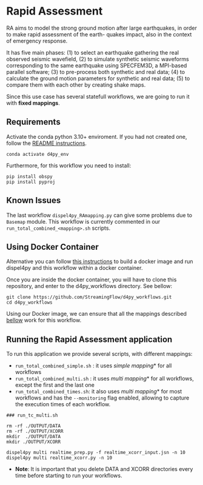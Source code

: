 # Rapid Assessment

RA aims to model the strong ground motion after large earthquakes, in order to make rapid assessment of the earth- quakes impact, also in the context of emergency response.

It has five main phases: (1) to select an earthquake gathering the real observed seismic wavefield, (2) to simulate synthetic seismic waveforms corresponding to the same earthquake using SPECFEM3D, a MPI-based parallel software; (3) to pre-process both synthetic and real data; (4) to calculate the ground motion parameters for synthetic and real data; (5) to compare them with each other by creating shake maps.

Since this use case has several statefull workflows, we are going to run it with **fixed mappings**. 

## Requirements

Activate the conda python 3.10+ enviroment. If you had not created one, follow the [README instructions](https://github.com/StreamingFlow/d4py/tree/main).

```
conda activate d4py_env
```

Furthermore, for this workflow you need to install:

```
pip install obspy
pip install pyproj
```

## Known Issues

The last workflow `dispel4py_RAmapping.py` can give some problems due to `Basemap` module. This workflow is currently commented in our `run_total_combined_<mapping>.sh` scripts.

## Using Docker Container

Alternative you can follow [this instructions](https://github.com/StreamingFlow/d4py/tree/main#docker) to build a docker image and run dispel4py and this workflow within a docker container.

Once you are inside the docker container, you will have to clone this repository, and enter to the d4py_workflows directory. See bellow:
```
git clone https://github.com/StreamingFlow/d4py_workflows.git
cd d4py_workflows
```
Using our Docker  image, we can ensure that all the mappings described [bellow](https://github.com/StreamingFlow/d4py_workflows/tree/main/article_sentiment_analysis#run-the-workflow-with-different-mappings) work for this workflow.


## Running the Rapid Assessment application

To run this application we provide several scripts, with different mappings:
 - `run_total_combined_simple.sh` : it uses *simple mapping** for all workflows
 - `run_total_combined_multi.sh` : it uses *multi mapping** for all workflows, except the first and the last one 
 - `run_total_combined_times.sh`: it also uses *multi mapping** for most workflows and has the `--monitoring` flag enabled, allowing to capture the execution times of each workflow. 

```	
### run_tc_multi.sh 

rm -rf ./OUTPUT/DATA
rm -rf ./OUTPUT/XCORR
mkdir  ./OUTPUT/DATA
mkdir ./OUTPUT/XCORR

dispel4py multi realtime_prep.py -f realtime_xcorr_input.jsn -n 10
dispel4py multi realtime_xcorr.py -n 10
```	

- **Note**: It is important that you delete DATA and XCORR directories every time before starting to run your workflows. 
